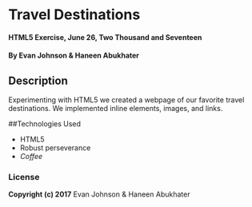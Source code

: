 # Travel Destinations

#### HTML5 Exercise, June 26, Two Thousand and Seventeen

#### By Evan Johnson & Haneen Abukhater

## Description

Experimenting with HTML5 we created a webpage of our favorite travel destinations. We implemented inline elements, images, and links.

##Technologies Used

* HTML5
* Robust perseverance
* _Coffee_

### License

**Copyright (c) 2017** Evan Johnson & Haneen Abukhater
